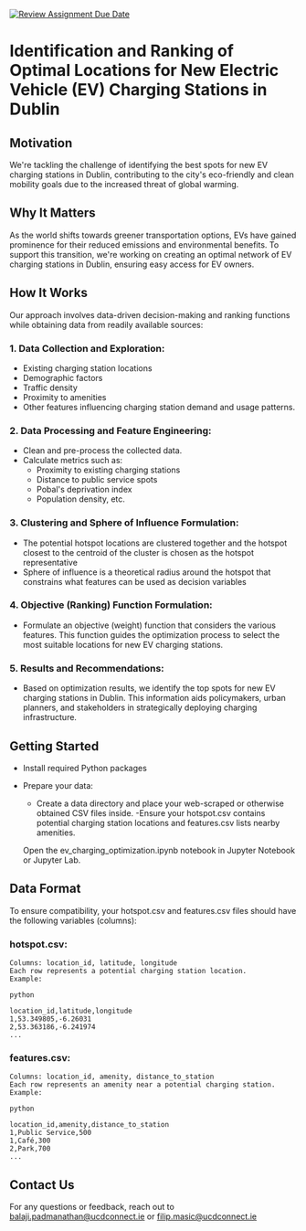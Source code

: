 [![Review Assignment Due Date](https://classroom.github.com/assets/deadline-readme-button-24ddc0f5d75046c5622901739e7c5dd533143b0c8e959d652212380cedb1ea36.svg)](https://classroom.github.com/a/foXtNvtG)



# Identification and Ranking of Optimal Locations for New Electric Vehicle (EV) Charging Stations in Dublin

## Motivation

We're tackling the challenge of identifying the best spots for new EV charging stations in Dublin, contributing to the city's eco-friendly and clean mobility goals due to the increased threat of global warming.

## Why It Matters

As the world shifts towards greener transportation options, EVs have gained prominence for their reduced emissions and environmental benefits. To support this transition, we're working on creating an optimal network of EV charging stations in Dublin, ensuring easy access for EV owners. 

## How It Works

Our approach involves data-driven decision-making and ranking functions while obtaining data from readily available sources:

### 1. Data Collection and Exploration: 
   - Existing charging station locations
   - Demographic factors
   - Traffic density
   - Proximity to amenities
   - Other features influencing charging station demand and usage patterns.

### 2. Data Processing and Feature Engineering:
   - Clean and pre-process the collected data.
   -  Calculate metrics such as:
      - Proximity to existing charging stations
      - Distance to public service spots
      - Pobal's deprivation index
      - Population density, etc.
    
### 3. Clustering and Sphere of Influence Formulation:
   - The potential hotspot locations are clustered together and the hotspot closest to the centroid of the cluster is chosen as the hotspot representative
   - Sphere of influence is a theoretical radius around the hotspot that constrains what features can be used as decision variables

### 4. Objective (Ranking) Function Formulation: 
   - Formulate an objective (weight) function that considers the various features. This function guides the optimization process to select the most suitable locations for new EV charging stations.

### 5. Results and Recommendations:
   - Based on optimization results, we identify the top spots for new EV charging stations in Dublin. This information aids policymakers, urban planners, and stakeholders in strategically deploying charging infrastructure.

## Getting Started


- Install required Python packages
- Prepare your data:
   - Create a data directory and place your web-scraped or otherwise obtained CSV files inside.
   -Ensure your hotspot.csv contains potential charging station locations and features.csv lists nearby amenities.

    Open the ev_charging_optimization.ipynb notebook in Jupyter Notebook or Jupyter Lab.

## Data Format

To ensure compatibility, your hotspot.csv and features.csv files should have the following variables (columns):

### hotspot.csv:

    Columns: location_id, latitude, longitude
    Each row represents a potential charging station location.
    Example:

    python

    location_id,latitude,longitude
    1,53.349805,-6.26031
    2,53.363186,-6.241974
    ...

### features.csv:

    Columns: location_id, amenity, distance_to_station
    Each row represents an amenity near a potential charging station.
    Example:

    python

    location_id,amenity,distance_to_station
    1,Public Service,500
    1,Café,300
    2,Park,700
    ...

## Contact Us

For any questions or feedback, reach out to balaji.padmanathan@ucdconnect.ie or filip.masic@ucdconnect.ie



